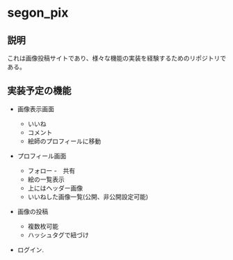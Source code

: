 # segon_pix

## 説明
これは画像投稿サイトであり、様々な機能の実装を経験するためのリポジトリである。

## 実装予定の機能
- 画像表示画面
    - いいね
    - コメント
    - 絵師のプロフィールに移動 

- プロフィール画面
    - フォロー
    -　共有
    - 絵の一覧表示
    - 上にはヘッダー画像
    - いいねした画像一覧(公開、非公開設定可能)

- 画像の投稿
    - 複数枚可能
    - ハッシュタグで紐づけ

- ログイン.